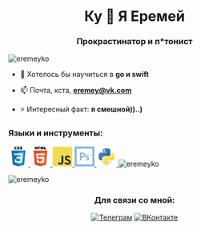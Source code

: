 <h1 align="center">Ку 👋 Я Еремей</h1>
<h3 align="center">Прокрастинатор и п*тонист</h3>

<p align="left"> <img src="https://komarev.com/ghpvc/?username=eremeyko&label=%D0%A7%D0%B5%D0%BA%D0%BD%D1%83%D0%BB%D0%B8%20%D1%80%D0%B0%D0%B7%20%D0%BF%D1%80%D0%BE%D1%84%D0%B8%D0%BB%D1%8C:&color=78c6fd&style=flat" alt="eremeyko" /> </p>

- 🌱 Хотелось бы научиться в **go и swift**

- 📫 Почта, кста, **eremey@vk.com**

- ⚡ Интересный факт: **я смешной))..)**


<h3 align="left">Языки и инструменты:</h3>
<p align="left"> <a href="https://www.w3schools.com/css/" target="_blank"> <img src="https://raw.githubusercontent.com/devicons/devicon/master/icons/css3/css3-original-wordmark.svg" alt="css3" width="40" height="40"/> </a> <a href="https://www.w3.org/html/" target="_blank"> <img src="https://raw.githubusercontent.com/devicons/devicon/master/icons/html5/html5-original-wordmark.svg" alt="html5" width="40" height="40"/> </a> <a href="https://developer.mozilla.org/en-US/docs/Web/JavaScript" target="_blank"> <img src="https://raw.githubusercontent.com/devicons/devicon/master/icons/javascript/javascript-original.svg" alt="javascript" width="40" height="40"/> </a> <a href="https://www.photoshop.com/en" target="_blank"> <img src="https://raw.githubusercontent.com/devicons/devicon/master/icons/photoshop/photoshop-line.svg" alt="photoshop" width="40" height="40"/> </a> <a href="https://www.python.org" target="_blank"> <img src="https://raw.githubusercontent.com/devicons/devicon/master/icons/python/python-original.svg" alt="python" width="40" height="40"/> </a> <a> <img src="https://github-readme-stats.vercel.app/api/top-langs/?username=eremeyko&layout=compact&custom_title=%D0%AF%D0%B7%D1%8B%D0%BA%D0%B8?&show_icons=true&disable_animations=false&icon_color=ffe32e&title_color=ffffff&text_color=ffffff&border_color=78c6fd&bg_color=45,78c6fd,5e7aef" alt="eremeyko" /> </a> </p>


<p><img src="https://github-readme-stats.vercel.app/api?username=eremeyko&show_icons=true&icon_color=ffe32e&text_color=ffffff&border_color=78c6fd&bg_color=45,78c6fd,5e7aef&hide_rank=True&hide_title=True" alt="eremeyko" /></p>


<h3 align="center">Для связи со мной:</h3>
<p align="center">
  <a href="https://t.me/framei"
    ><img
      src="https://img.shields.io/badge/Telegram-2CA5E0?color=78c6fd&style=for-the-badge&logo=telegram&logoColor=white"
      alt="Телеграм"
  /></a>
  <a href="https://vk.com/eremey"
    ><img
      src="https://img.shields.io/badge/VKontakte-%232E87FB?color=5e7aef&style=for-the-badge&logo=vk&logoColor=white"
      alt="ВКонтакте"
  /></a>
</p>
